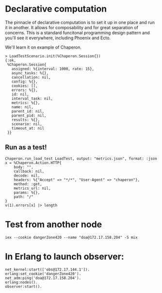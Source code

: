# Declarative computation

The pinnacle of declarative computation is to set it up in one place and run it in another.
It allows for composability and for great separation of concerns.
This is a standard funcitonal programming design pattern and you'll see it everywhere, including Phoenix and Ecto.

We'll learn it on example of Chaperon.

```
> LoadTestScenario.init(%Chaperon.Session{})
{:ok,
 %Chaperon.Session{
   assigned: %{interval: 1000, rate: 15},
   async_tasks: %{},
   cancellation: nil,
   config: %{},
   cookies: [],
   errors: %{},
   id: nil,
   interval_task: nil,
   metrics: %{},
   name: nil,
   parent_id: nil,
   parent_pid: nil,
   results: %{},
   scenario: nil,
   timeout_at: nil
 }}
```

## Run as a test!

```
Chaperon.run_load_test LoadTest, output: "metrics.json", format: :json
x = %Chaperon.Action.HTTP{
    body: "",
    callback: nil,
    decode: nil,
    headers: %{"Accept" => "*/*", "User-Agent" => "chaperon"},
    method: :get,
    metrics_url: nil,
    params: %{},
    path: "/"
}
v(1).errors[x] |> length
```

# Test from another node

```
iex --cookie dangerZone420 --name "doa@172.17.158.204" -S mix
```

# In Erlang to launch observer:

```
net_kernel:start(['obs@172.17.144.1']).
erlang:set_cookie('dangerZone420').
net_adm:ping('doa@172.17.158.204').
erlang:nodes().
observer:start().
```
